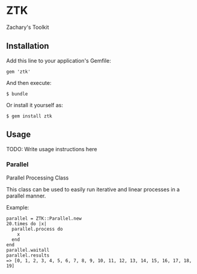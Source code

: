 # ZTK

Zachary's Toolkit

## Installation

Add this line to your application's Gemfile:

    gem 'ztk'

And then execute:

    $ bundle

Or install it yourself as:

    $ gem install ztk

## Usage

TODO: Write usage instructions here


### Parallel

Parallel Processing Class

This class can be used to easily run iterative and linear processes in a parallel manner.

Example:

    parallel = ZTK::Parallel.new
    20.times do |x|
      parallel.process do
        x
      end
    end
    parallel.waitall
    parallel.results
    => [0, 1, 2, 3, 4, 5, 6, 7, 8, 9, 10, 11, 12, 13, 14, 15, 16, 17, 18, 19]
